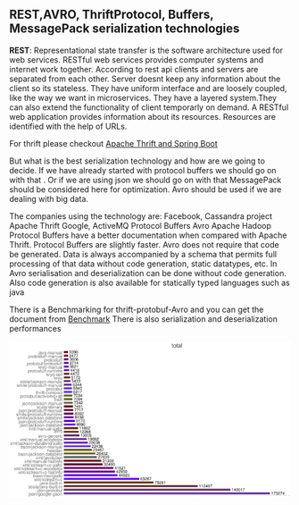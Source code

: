 ## REST,AVRO, ThriftProtocol, Buffers, MessagePack   serialization technologies

**REST**: Representational state transfer   is the  software architecture used for web services. RESTful web services provides  computer systems and internet work together.
According to rest api clients and servers are separated from each other. Server doesnt keep any information about the client so its stateless.
They have uniform interface and are loosely coupled, like the way we want in microservices. They have a layered system.They can also extend the functionality of client temporarly on demand.
A RESTful web application provides information about its resources. Resources are identified with the help of URLs.

For thrift please checkout [Apache Thrift and Spring Boot](https://okansungur.medium.com/apache-thrift-and-spring-boot-8af7fd3ccb09)

But what is the best serialization technology and how are we going to decide.
If we have already started with  protocol buffers we should go on with that . Or if we are using json we should go on with that MessagePack should be considered here for optimization.
Avro should be used if we are dealing with big data.

The companies using the technology are:
Facebook, Cassandra project  Apache Thrift
Google,  ActiveMQ Protocol Buffers
Avro Apache Hadoop
Protocol Buffers have a better documentation when compared with Apache Thrift. Protocol Buffers are slightly faster. 
Avro does not require that code be generated. Data is always accompanied by a schema that permits full processing of that data without
code generation, static datatypes, etc.
In Avro serialisation and deserialization can be done without code generation. Also code generation is also available for statically typed languages such as java 




There is a Benchmarking for thrift-protobuf-Avro and you can get the document from [Benchmark](https://code.google.com/archive/p/thrift-protobuf-compare/wikis/BenchmarkingV2.wiki) There is also serialization and deserialization performances 


<p align="center">
  <img  src="https://github.com/okansungur/Articles/blob/main/Create_object_serialize_deserialize.png"><br/>
 
</p>











